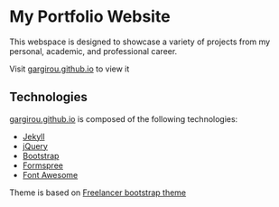 My Portfolio Website
=========================
This webspace is designed to showcase a variety of projects from my personal, academic, and professional career.

Visit [gargirou.github.io](https://gargirou.github.io) to view it

## Technologies
[gargirou.github.io](https://gargirou.github.io) is composed of the following technologies:

* [Jekyll](https://jekyllrb.com)
* [jQuery](https://jquery.com/)
* [Bootstrap](http://getbootstrap.com/)
* [Formspree](https://formspree.io/)
* [Font Awesome](http://fontawesome.io/)

Theme is based on [Freelancer bootstrap theme ](http://startbootstrap.com/template-overviews/freelancer/)
